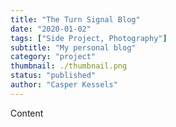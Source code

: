 ```yaml
---
title: "The Turn Signal Blog"
date: "2020-01-02"
tags: ["Side Project, Photography"]
subtitle: "My personal blog"
category: "project"
thumbnail: ./thumbnail.png
status: "published"
author: "Casper Kessels"
---
```



Content